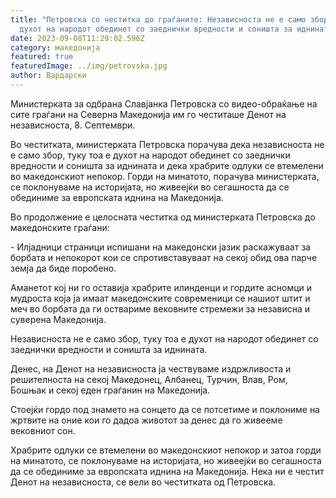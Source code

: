 ```yaml
---
title: "Петровска со честитка до граѓаните: Независноста не е само збор, тоа е
  духот на народот обединет со заеднички вредности и соништа за иднината"
date: 2023-09-08T11:29:02.596Z
category: македонија
featured: true
featuredImage: ../img/petrovska.jpg
author: Вардарски
---
```

<!--StartFragment-->

Министерката за одбрана Славјанка Петровска со видео-обраќање на сите граѓани на Северна Македонија им го честиташе Денот на независноста, 8. Септември.

Во честитката, министерката Петровска порачува дека независноста не е само збор, туку тоа е духот на народот обединет со заеднички вредности и соништа за иднината и дека храбрите одлуки се втемелени во македонскиот непокор. Горди на минатото, порачува министерката, се поклонуваме на историјата, но живеејќи во сегашноста да се обединиме за европската иднина на Македонија.

Во продолжение е целосната честитка од министерката Петровска до македонските граѓани:

\- Илјадници страници испишани на македонски јазик раскажуваат за борбата и непокорот кои се спротивставуваат на секој обид ова парче земја да биде поробено.

Аманетот кој ни го оставија храбрите илинденци и гордите асномци и мудроста која ја имаат македонските современици се нашиот штит и меч во борбата да ги оствариме вековните стремежи за независна и суверена Македонија.

Независноста не е само збор, туку тоа е духот на народот обединет со заеднички вредности и соништа за иднината.

Денес, на Денот на независноста ја чествуваме издржливоста и решителноста на секој Македонец, Албанец, Турчин, Влав, Ром, Бошњак и секој еден граѓанин на Македонија.

Стоејќи гордо под знамето на сонцето да се потсетиме и поклониме на жртвите на оние кои го дадоа животот за денес да го живееме вековниот сон.

Храбрите одлуки се втемелени во македонскиот непокор и затоа горди на минатото, се поклонуваме на историјата, но живеејќи во сегашноста да се обединиме за европската иднина на Македонија. Нека ни е честит Денот на независноста, се вели во честитката од Петровска. 

<!--EndFragment-->